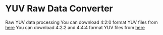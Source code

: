 # YUV Raw Data Converter
Raw YUV data processing
You can download 4:2:0 format YUV files from [here](http://trace.eas.asu.edu/yuv/index.html)
You can download 4:2:2 and 4:4:4 format YUV files from [here](http://samples.mplayerhq.hu/raw-video/)
